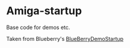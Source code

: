 # Amiga-startup

Base code for demos etc.

Taken from Blueberry's [BlueBerryDemoStartup](http://ada.untergrund.net/forum/index.php?action=vthread&forum=4&topic=444)
